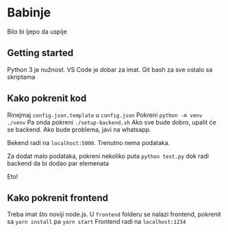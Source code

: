 # Babinje

Bilo bi ljepo da uspije
## Getting started

Python 3 je nužnost. VS Code je dobar za imat. Git bash za sve ostalo sa skriptama

## Kako pokrenit kod

Rinejmaj `config.json.template` u `config.json`
Pokreni `python -m venv ./venv`
Pa onda pokreni `./setup-backend.sh`
Ako sve bude dobro, upalit će se backend. Ako bude problema, javi na whatsapp.

Bekend radi na `localhost:5000`. Trenutno nema podataka.

Za dodat malo podataka, pokreni nekoliko puta `python test.py` dok radi backend da bi dodao par elemenata

Eto!

## Kako pokrenit frontend

Treba imat što noviji node.js. U `frontend` folderu se nalazi frontend, pokrenit sa `yarn install` pa `yarn start`
Frontend radi na `localhost:1234`
